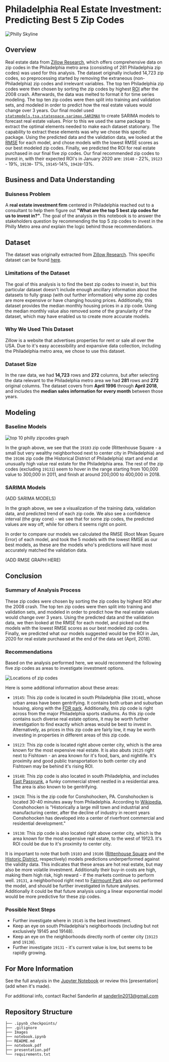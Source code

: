 # Philadelphia Real Estate Investment: Predicting Best 5 Zip Codes
 ![Philly Skyline](Images/Philly_skyline_2.jpg)

## Overview 

Real estate data from [Zillow Research](https://www.zillow.com/research/data/), which offers comprehensive data on zip codes in the Philadelphia metro area (consisting of 281 Philadelphia zip codes) was used for this analysis. The dataset originally included 14,723 zip codes, so preprocessing started by removing the extraneous (non-Philadelphia) zip codes and irrelevant variables. The top ten Philadelphia zip codes were then chosen by sorting the zip codes by highest [ROI](https://www.investopedia.com/terms/r/returnoninvestment.asp) after the 2008 crash. Afterwards, the data was melted to format it for time series modeling. The top ten zip codes were then split into training and validation sets, and modeled in order to predict how the real estate values would change over 3 years. Our final model used [`statsmodels.tsa.statespace.sarimax.SARIMAX`](https://www.statsmodels.org/stable/generated/statsmodels.tsa.statespace.sarimax.SARIMAX.html) to create SARIMA models to forecast real estate values. Prior to this we used the same package to extract the optimal elements needed to make each dataset stationary. The capability to extract these elements was why we chose this specific package. Using the predicted data and the validation data, we looked at the [RMSE](https://www.statology.org/how-to-interpret-rmse/) for each model, and chose models with the lowest RMSE scores as our best modeled zip codes. Finally, we predicted the ROI for real estate purchased  in our final five zip codes. Our final recommended zip codes to invest in, with their expected ROI's in January 2020 are: `19148` - 22%, `19123` - 19%, `19130`- 17%, `19145`-14%, `19428`-13%.

## Business and Data Understanding

###  Buisness Problem

A **real estate investment firm** centered in Philadelphia reached out to a consultant to help them figure out **"What are the top 5 best zip codes for us to invest in?"**.  The goal of the analysis in this notebook is to answer the stakeholders question by recommending the top 5 zip codes to invest in the Philly Metro area *and* explain the logic behind those recommendations.

## Dataset

The dataset was originally extracted from [Zillow Research](https://www.zillow.com/research/data/). This specific dataset can be found [here](https://github.com/learn-co-curriculum/dsc-phase-4-choosing-a-dataset/tree/main/time-series). 

### Limitations of the Dataset
The goal of this analysis is to find the best zip codes to invest in, but this particular dataset doesn't include enough ancillary information about the datasets to fully grasp (with out further information) why some zip codes are more expensive or have changing housing prices. Additionally, this dataset provides the median monthly housing prices in a zip code. Using the median monthly value also removed some of the granularity of the dataset, which may have enabled us to create more accurate models.  

### Why We Used This Dataset

Zillow is a website that advertises properties for rent or sale all over the USA. Due to it's easy accessibility and expansive data collection, including the Philadelphia metro area, we chose to use this dataset.

### Dataset Size

In the raw data, we had **14,723** rows and **272** columns, but after selecting the data relevant to the Philadelphia metro area we had **281** rows and **272** original columns. The dataset covers from **April 1996** through **April 2018**, and includes the **median sales information for every month** between those years. 

## Modeling

### Baseline Models 
![top 10 philly zipcodes graph](Images/top_10_philly.png)

In the graph above, we see that the `19103` zip code (Rittenhouse Square - a small but very wealthy neighborhood next to center city in Philadelphia) and the `19106` zip code (the Historical District of Philadelphia) start and end at unusually high value real estate for the Philadelphia area. The rest of the zip codes (excluding `19131`) seem to hover in the range starting from 100,000 value to 300,000 in 2011, and finish at around 200,000 to 400,000 in 2018.

### SARIMA Models
(ADD SARIMA MODELS)

In the graph above, we see a visualization of the training data, validation data, and predicted trend of each zip code. We also see a confidence interval (the gray cone) - we see that for some zip codes, the predicted values are way off, while for others it seems right on point.

In order to compare our models we calculated the RMSE (Root Mean Square Error) of each model, and took the 5 models with the lowest RMSE as our best models, as these are the models who's predictions will have most accurately matched the validation data.

(ADD RMSE GRAPH HERE) 

## Conclusion
### Summary of Analysis Process

These zip codes were chosen by sorting the zip codes by highest ROI after the 2008 crash. The top ten zip codes were then split into training and validation sets, and modeled in order to predict how the real estate values would change over 3 years. Using the predicted data and the validation data, we then looked at the RMSE for each model, and picked out the models with the lowest RMSE scores as our best modeled zip codes. Finally, we predicted what our models suggested would be the ROI in Jan, 2020 for real estate purchased at the end of the data set (April, 2018).

### Recommendations

Based on the analysis performed here, we would recommend the following five zip codes as areas to investigate investment options.


![Locations of zip codes](Images/google_zip_2.png) 

Here is some additional information about these areas:

- `19145`: This zip code is located in south Philadelphia (like `19148`), whose urban areas have been gentrifying. It contains both urban and suburban housing, along with the [FDR park](https://myphillypark.org/explore/parks/fdr-park/). Additionally, this zip code is right across from the major Philadelphia sports stadiums. As this zip code contains such diverse real estate options, it may be worth further investigation to find exactly which areas would be best to invest in. Alternatively, as prices in this zip code are fairly low, it may be worth investing in properties in different areas of this zip code.

- `19123`: This zip code is located right above center city, which is the area known for the most expensive real estate. It is also abuts `19125` right next to Fishtown - an area known for it's food, bars, and nightlife. It's proximity and good public transportation to both center city and Fishtown may be behind it's rising ROI.

- `19148`: This zip code is also located in south Philadelphia, and includes [East Passyunk](https://www.visiteastpassyunk.com/), a funky commercial street nestled in a residential area. The area is also known to be gentrifying.

- `19428`: This is the zip code for Conshohocken, PA. Conshohocken is located 30-40 minutes away from Philadelphia. According to [Wikipedia](https://en.wikipedia.org/wiki/Conshohocken,_Pennsylvania), Conshohocken is "Historically a large mill town and industrial and manufacturing center, after the decline of industry in recent years Conshohocken has developed into a center of riverfront commercial and residential development."

- `19130`: This zip code is also located right above center city, which is the area known for the most expensive real estate, to the west of 19123. It's ROI could be due to it's proximity to center city.

It is important to note that both `19103` and `19106` ([Rittenhouse Square](https://www.visitphilly.com/things-to-do/attractions/rittenhouse-square-park/) and the [Historic District](https://www.visitphilly.com/articles/philadelphia/must-see-historic-attractions-in-historic-philadelphia/), respectively) models predictions underperformed against the validity data. This indicates that these areas are hot real estate, but may also be more volatile investment. Additionally their buy-in costs are high, making them high risk, high reward - if the markets continue to perform well. `19131`, a neighborhood right next to [Fairmount Park](https://www.visitphilly.com/things-to-do/attractions/fairmount-park/) also out performed the model, and should be further investigated in future analyses. Additionally it could be that future analysis using a linear exponential model would be more predictive for these zip codes.

### Possible Next Steps

- Further investigate where in `19145` is the best investment.
- Keep an eye on south Philadelphia's neighborhoods (including but not exclusively 19145 and 19148).
- Keep an eye on the neighborhoods directly north of center city (`19123` and `19130`).
- Further investigate `19131` - it's current value is low, but seems to be rapidly growing.

## For More Information
See the full analysis in the [Jupyter Notebook](https://github.com/sanderlin2013/Zillow-Timeseries-Project/blob/main/notebook.ipynb) or review this [presentation](add when it's made).

For additional info, contact Rachel Sanderlin at [sanderlin2013@gmail.com](mailto:sanderlin2013@gmail.com)

## Repository Structure

```
├── .ipynb_checkpoints/
├── .gitignore
├── Images
├── notebook.ipynb
├── README.md
├── notebook.pdf
├── presentation.pdf
└── requirements.txt
```

